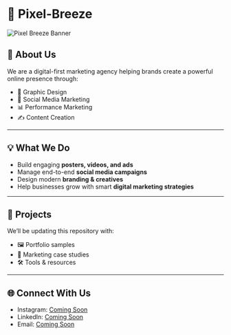 # 🎨 Pixel-Breeze  
![Pixel Breeze Banner](banner.png)


## 🚀 About Us  
We are a digital-first marketing agency helping brands create a powerful online presence through:  
- 🎨 Graphic Design  
- 📱 Social Media Marketing  
- 📊 Performance Marketing  
- ✍️ Content Creation  

---

## 💡 What We Do  
- Build engaging **posters, videos, and ads**  
- Manage end-to-end **social media campaigns**  
- Design modern **branding & creatives**  
- Help businesses grow with smart **digital marketing strategies**  

---

## 📂 Projects  
We’ll be updating this repository with:  
- 🖼️ Portfolio samples  
- 📑 Marketing case studies  
- 🛠️ Tools & resources  

---

## 🌐 Connect With Us  
- Instagram: [Coming Soon]()  
- LinkedIn: [Coming Soon]()  
- Email: [Coming Soon]()  
